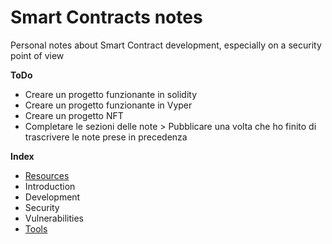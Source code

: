 # Smart Contracts notes
Personal notes about Smart Contract development, especially on a security point of view

**ToDo**
- Creare un progetto funzionante in solidity
- Creare un progetto funzionante in Vyper
- Creare un progetto NFT
- Completare le sezioni delle note > Pubblicare una volta che ho finito di trascrivere le note prese in precedenza

**Index**
- [Resources](https://github.com/seeu-inspace/reference-smart-contracts/blob/main/notes/resources.md)
- Introduction
- Development
- Security
- Vulnerabilities
- [Tools](https://github.com/seeu-inspace/reference-smart-contracts/blob/main/notes/tools.md)

